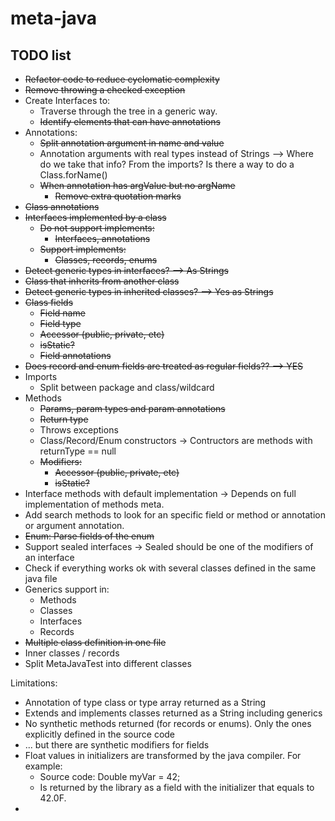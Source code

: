 # meta-java

## TODO list

* ~~Refactor code to reduce cyclomatic complexity~~
* ~~Remove throwing a checked exception~~
* Create Interfaces to:
    * Traverse through the tree in a generic way.
    * ~~Identify elements that can have annotations~~
* Annotations:
    * ~~Split annotation argument in name and value~~
    * Annotation arguments with real types instead of Strings --> Where do we take that info? From the imports? Is there a way to do a
      Class.forName()
    * ~~When annotation has argValue but no argName~~
        * ~~Remove extra quotation marks~~
* ~~Class annotations~~
* ~~Interfaces implemented by a class~~
    * ~~Do not support implements:~~
        * ~~Interfaces, annotations~~
    * ~~Support implements:~~
        * ~~Classes, records, enums~~
* ~~Detect generic types in interfaces? --> As Strings~~
* ~~Class that inherits from another class~~
* ~~Detect generic types in inherited classes? --> Yes as Strings~~
* ~~Class fields~~
    * ~~Field name~~
    * ~~Field type~~
    * ~~Accessor (public, private, etc)~~
    * ~~isStatic?~~
    * ~~Field annotations~~
* ~~Does record and enum fields are treated as regular fields?? --> YES~~
* Imports
    * Split between package and class/wildcard
* Methods
    * ~~Params, param types and param annotations~~
    * ~~Return type~~
    * Throws exceptions
    * Class/Record/Enum constructors -> Contructors are methods with returnType == null
    * ~~Modifiers:~~
        * ~~Accessor (public, private, etc)~~
        * ~~isStatic?~~
* Interface methods with default implementation -> Depends on full implementation of methods meta.
* Add search methods to look for an specific field or method or annotation or argument annotation.
* ~~Enum: Parse fields of the enum~~
* Support sealed interfaces -> Sealed should be one of the modifiers of an interface
* Check if everything works ok with several classes defined in the same java file
* Generics support in:
    * Methods
    * Classes
    * Interfaces
    * Records
* ~~Multiple class definition in one file~~
* Inner classes / records
* Split MetaJavaTest into different classes

Limitations:

* Annotation of type class or type array returned as a String
* Extends and implements classes returned as a String including generics
* No synthetic methods returned (for records or enums). Only the ones explicitly defined in the source code
* ... but there are synthetic modifiers for fields
* Float values in initializers are transformed by the java compiler. For example:
    * Source code: Double myVar = 42;
    * Is returned by the library as a field with the initializer that equals to 42.0F.
* 
